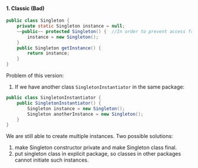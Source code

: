 

#### 1. Classic (Bad)
```java
public class Singleton {
    private static Singleton instance = null;
    ~~public~~ protected Singleton() {  //In order to prevent access from other classes out of package.
        instance = new Singleton();   
    }
    public Singleton getInstance() {
        return instance;
    }
}
```
Problem of this version:
1. If we have another class `SingletonInstantiator` in the same package:
```java
public class SingletonInstantiator {
    public SingletonInstantiator() {
        Singleton instance = new Singleton();
        Singleton anotherInstance = new Singleton();
    }
}
```
We are still able to create multiple instances.
Two possible solutions:  
  1. make Singleton constructor private and make Singleton class final.   
  2. put singleton class in explicit package, so classes in other packages cannot initiate such instances.  









